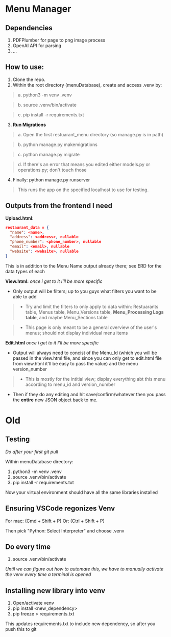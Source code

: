 # Menu Manager
## Dependencies
1. PDFPlumber for page to png image process
2. OpenAI API for parsing
3. ...

## How to use:
1. Clone the repo.
2. Within the root directory (menuDatabase), create and access .venv by:
>a. python3 -m venv .venv

>b. source .venv/bin/activate

>c. pip install -r requirements.txt

3. **Run Migrations**
>a. Open the first restuarant_menu directory (so manage.py is in path)

>b. python manage.py makemigrations

>c. python manage.py migrate

>d. If there's an error that means you edited either models.py or operations.py; don't touch those

4. Finally: python manage.py runserver
>This runs the app on the specified localhost to use for testing.


## Outputs from the frontend I need
**Upload.html:**
``` json
restaurant_data = {
  "name": <name>,
  "address": <address>, nullable
  "phone_number": <phone_number>, nullable
  "email": <email>, nullable
  "website": <website>, nullable
}
```
This is in addition to the Menu Name output already there; see ERD for the data types of each

**View.html:**
*once i get to it I'll be more specific*
- Only output will be filters; up to you guys what filters you want to be able to add
  
>- Try and limit the filters to only apply to data within: Restuarants table, Menus table, Menu_Versions table, **Menu_Processing Logs table**, and maybe Menu_Sections table

>- This page is only meant to be a general overview of the user's menus; should not display individual menu items

**Edit.html**
*once i get to it I'll be more specific*
- Output will always need to concist of the Menu_Id (which you will be passed in the view.html file, and since you can only get to edit.html file from view.html it'll be easy to pass the value) and the menu version_number
>- This is mostly for the intitial view; display everything abt this menu according to menu_id and version_number

- Then if they do any editing and hit save/confirm/whatever then you pass the **entire** new JSON object back to me.











# Old
## Testing
*Do after your first git pull*

Within menuDatabase directory:
1. python3 -m venv .venv
2. source .venv/bin/activate
3. pip install -r requirements.txt

Now your virtual environment should have all the same libraries installed

## Ensuring VSCode regonizes Venv
For mac: (Cmd + Shift + P)
Or: (Ctrl + Shift + P)

Then pick "Python: Select Interpreter" and choose .venv

## Do every time 
1. source .venv/bin/activate

*Until we can figure out how to automate this, we have to manually activate the venv every time a terminal is opened*

## Installing new library into venv
1. Open/activate venv
2. pip install <new_dependency>
3. pip freeze > requirements.txt

This updates requirements.txt to include new dependency, so after you push this to git 
